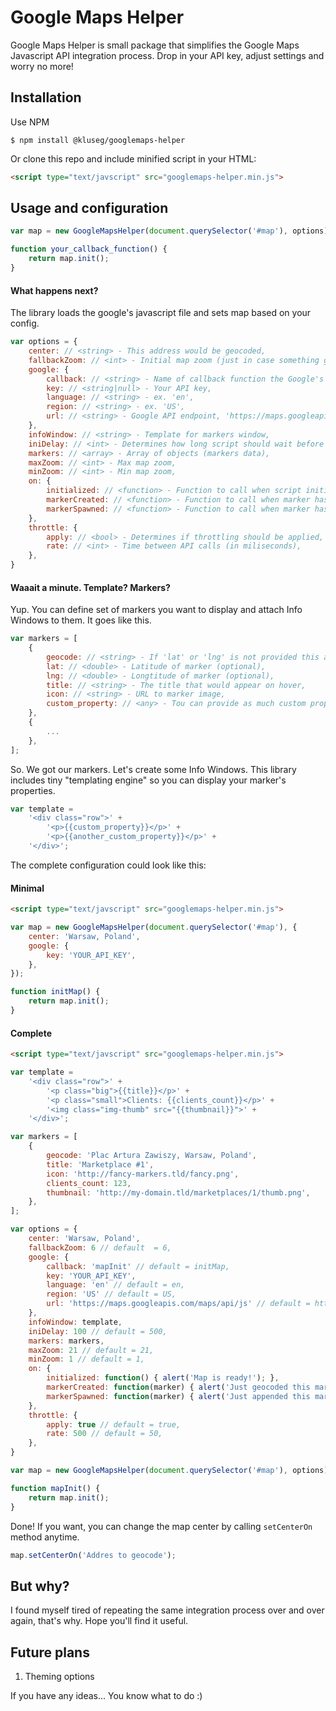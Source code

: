 # Google Maps Helper

Google Maps Helper is small package that simplifies the Google Maps Javascript API integration process. Drop in your API key, adjust settings and worry no more!

## Installation

Use NPM
```console
$ npm install @kluseg/googlemaps-helper
```

Or clone this repo and include minified script in your HTML:

```html
<script type="text/javscript" src="googlemaps-helper.min.js">
```

## Usage and configuration

```javascript
var map = new GoogleMapsHelper(document.querySelector('#map'), options);

function your_callback_function() {
	return map.init();
}
```

#### What happens next?
The library loads the google's javascript file and sets map based on your config.

```javascript
var options = {
	center: // <string> - This address would be geocoded,
	fallbackZoom: // <int> - Initial map zoom (just in case something goes wrong),
	google: {
		callback: // <string> - Name of callback function the Google's script should call,
		key: // <string|null> - Your API key,
		language: // <string> - ex. 'en',
		region: // <string> - ex. 'US',
		url: // <string> - Google API endpoint, 'https://maps.googleapis.com/maps/api/js',
	},
	infoWindow: // <string> - Template for markers window,
	iniDelay: // <int> - Determines how long script should wait before initialization (in miliseconds),
	markers: // <array> - Array of objects (markers data),
	maxZoom: // <int> - Max map zoom,
	minZoom: // <int> - Min map zoom,
	on: {
		initialized: // <function> - Function to call when script initializes, 
		markerCreated: // <function> - Function to call when marker has been created. Passes marker object as an argument,
		markerSpawned: // <function> - Function to call when marker has been added to map. Passes marker object as an argument,
	},
	throttle: {
		apply: // <bool> - Determines if throttling should be applied,
		rate: // <int> - Time between API calls (in miliseconds),
	},
}
```

#### Waaait a minute. Template? Markers?

Yup. You can define set of markers you want to display and attach Info Windows to them. It goes like this.

```javascript
var markers = [
	{
		geocode: // <string> - If 'lat' or 'lng' is not provided this address would be geocoded,
		lat: // <double> - Latitude of marker (optional),
		lng: // <double> - Longtitude of marker (optional),
		title: // <string> - The title that would appear on hover,
		icon: // <string> - URL to marker image,
		custom_property: // <any> - Tou can provide as much custom properties as you want, would be helpful later
	},
	{
		...
	},
];
```

So. We got our markers. Let's create some Info Windows. This library includes tiny "templating engine" so you can display your marker's properties.

```javascript
var template = 
	'<div class="row">' +
		'<p>{{custom_property}}</p>' +
		'<p>{{another_custom_property}}</p>' +
	'</div>';
```

The complete configuration could look like this:

#### Minimal

```html
<script type="text/javscript" src="googlemaps-helper.min.js">
```
```javascript
var map = new GoogleMapsHelper(document.querySelector('#map'), {
	center: 'Warsaw, Poland',
	google: {
		key: 'YOUR_API_KEY',
	},
});

function initMap() {
	return map.init();
}
```

#### Complete

```html
<script type="text/javscript" src="googlemaps-helper.min.js">
```
```javascript
var template = 
	'<div class="row">' +
		'<p class="big">{{title}}</p>' +
		'<p class="small">Clients: {{clients_count}}</p>' +
		'<img class="img-thumb" src="{{thumbnail}}">' +
	'</div>';

var markers = [
	{
		geocode: 'Plac Artura Zawiszy, Warsaw, Poland',
		title: 'Marketplace #1',
		icon: 'http://fancy-markers.tld/fancy.png',
		clients_count: 123,
		thumbnail: 'http://my-domain.tld/marketplaces/1/thumb.png',
	},
];

var options = {
	center: 'Warsaw, Poland',
	fallbackZoom: 6 // default  = 6,
	google: {
		callback: 'mapInit' // default = initMap,
		key: 'YOUR_API_KEY',
		language: 'en' // default = en,
		region: 'US' // default = US,
		url: 'https://maps.googleapis.com/maps/api/js' // default = https://maps.googleapis.com/maps/api/js,
	},
	infoWindow: template,
	iniDelay: 100 // default = 500,
	markers: markers,
	maxZoom: 21 // default = 21,
	minZoom: 1 // default = 1,
	on: {
		initialized: function() { alert('Map is ready!'); }, 
		markerCreated: function(marker) { alert('Just geocoded this marker: '+ marker.title); },
		markerSpawned: function(marker) { alert('Just appended this marker: '+ marker.title); }
	},
	throttle: {
		apply: true // default = true,
		rate: 500 // default = 50,
	},
}

var map = new GoogleMapsHelper(document.querySelector('#map'), options);

function mapInit() {
	return map.init();
}
```

Done! If you want, you can change the map center by calling `setCenterOn` method anytime.

```javascript
map.setCenterOn('Addres to geocode');
```

## But why?

I found myself tired of repeating the same integration process over and over again, that's why. Hope you'll find it useful.

## Future plans

1. Theming options

If you have any ideas... You know what to do :)